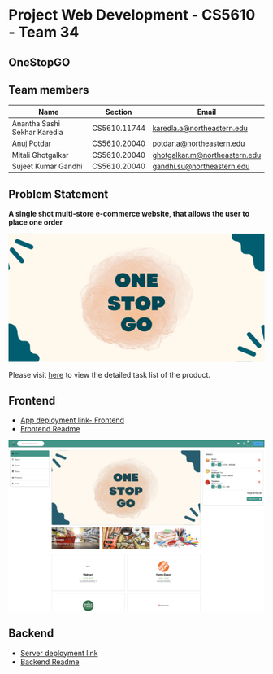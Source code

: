 
# Project Web Development - CS5610 - Team 34
## OneStopGO
## Team members
| Name                         | Section            | Email                         |
|------------------------------|--------------------|-------------------------------|
| Anantha Sashi Sekhar Karedla | CS5610.11744       | karedla.a@northeastern.edu    |
| Anuj Potdar                  | CS5610.20040       | potdar.a@northeastern.edu     |
| Mitali Ghotgalkar            | CS5610.20040       | ghotgalkar.m@northeastern.edu |
| Sujeet Kumar Gandhi          | CS5610.20040       | gandhi.su@northeastern.edu    |

## Problem Statement
**A single shot multi-store e-commerce website, that allows the user to place one order**

![OneStopGo Logo](./frontend/onestopgo/public/images/one.png)

Please visit [here](https://docs.google.com/spreadsheets/d/1SwVI6TtURl8vidpJ_8WPqRb-dHObg3PTZcbRmgvBrR4/edit#gid=0) to view the detailed task list of the product.

## Frontend
* [App deployment link- Frontend](http://onestopgo.eastus.cloudapp.azure.com:8080/) 
* [Frontend Readme](./frontend/onestopgo/README.md)

![Landing page](./frontend/onestopgo/public/images/landing-page.png)


## Backend
* [Server deployment link](http://onestopgo.eastus.cloudapp.azure.com:8080/)
* [Backend Readme](./backend/onestopgo/README.md)

